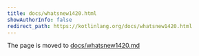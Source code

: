 ```yaml
---
title: docs/whatsnew1420.html
showAuthorInfo: false
redirect_path: https://kotlinlang.org/docs/whatsnew1420.html
---
```


The page is moved to [docs/whatsnew1420.md](docs/whatsnew1420.html)
